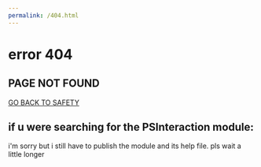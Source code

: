 ```yaml
---
permalink: /404.html
---
```


# error 404
## PAGE NOT FOUND

[GO BACK TO SAFETY](https://crispybaccoon.github.io/modules-powershell/)

## if u were searching for the PSInteraction module:
i'm sorry but i still have to publish the module and its help file. pls wait a little longer 
